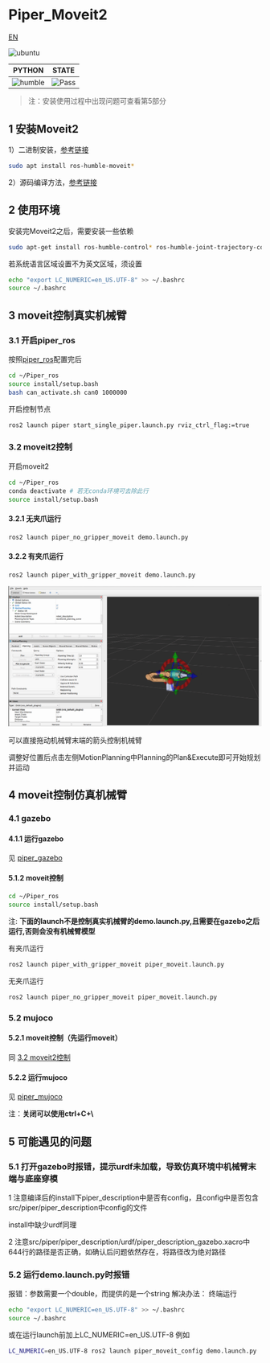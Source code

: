 # Piper_Moveit2

[EN](README(EN).md)

![ubuntu](https://img.shields.io/badge/Ubuntu-22.04-orange.svg)

|PYTHON |STATE|
|---|---|
|![humble](https://img.shields.io/badge/ros-humble-blue.svg)|![Pass](https://img.shields.io/badge/Pass-blue.svg)|

> 注：安装使用过程中出现问题可查看第5部分

## 1 安装Moveit2

1）二进制安装，[参考链接](https://moveit.ai/install-moveit2/binary/)

```bash
sudo apt install ros-humble-moveit*
```

2）源码编译方法，[参考链接](https://moveit.ai/install-moveit2/source/)

## 2 使用环境

安装完Moveit2之后，需要安装一些依赖

```bash
sudo apt-get install ros-humble-control* ros-humble-joint-trajectory-controller ros-humble-joint-state-* ros-humble-gripper-controllers ros-humble-trajectory-msgs
```

若系统语言区域设置不为英文区域，须设置

```bash
echo "export LC_NUMERIC=en_US.UTF-8" >> ~/.bashrc
source ~/.bashrc
```

## 3 moveit控制真实机械臂

### 3.1 开启piper_ros

按照[piper_ros](../../README.MD#1-安装方法)配置完后

```bash
cd ~/Piper_ros
source install/setup.bash
bash can_activate.sh can0 1000000
```

开启控制节点

```bash
ros2 launch piper start_single_piper.launch.py rviz_ctrl_flag:=true
```

### 3.2 moveit2控制

开启moveit2

```bash
cd ~/Piper_ros
conda deactivate # 若无conda环境可去除此行
source install/setup.bash
```

#### 3.2.1 无夹爪运行

```bash
ros2 launch piper_no_gripper_moveit demo.launch.py
```

#### 3.2.2 有夹爪运行

```bash
ros2 launch piper_with_gripper_moveit demo.launch.py
```

![piper_moveit](../../asserts/pictures/piper_moveit.png)

可以直接拖动机械臂末端的箭头控制机械臂

调整好位置后点击左侧MotionPlanning中Planning的Plan&Execute即可开始规划并运动

## 4 moveit控制仿真机械臂

### 4.1 gazebo

#### 4.1.1 运行gazebo

见 [piper_gazebo](../piper_sim/README.md#1-gazebo仿真)

#### 5.1.2 moveit控制

```bash
cd ~/Piper_ros
source install/setup.bash
```

注: **下面的launch不是控制真实机械臂的demo.launch.py,且需要在gazebo之后运行,否则会没有机械臂模型**

有夹爪运行

```bash
ros2 launch piper_with_gripper_moveit piper_moveit.launch.py
```

无夹爪运行

```bash
ros2 launch piper_no_gripper_moveit piper_moveit.launch.py
```

### 5.2 mujoco

#### 5.2.1 moveit控制（先运行moveit）

同 [3.2 moveit2控制](#32-moveit2控制)

#### 5.2.2 运行mujoco

见 [piper_mujoco](../piper_sim/README.md#2-mujoco仿真)

注：**关闭可以使用ctrl+C+\\**

## 5 可能遇见的问题

### 5.1 打开gazebo时报错，提示urdf未加载，导致仿真环境中机械臂末端与底座穿模

1 注意编译后的install下piper_description中是否有config，且config中是否包含src/piper/piper_description中config的文件

install中缺少urdf同理

2 注意src/piper/piper_description/urdf/piper_description_gazebo.xacro中644行的路径是否正确，如确认后问题依然存在，将路径改为绝对路径

### 5.2 运行demo.launch.py时报错

报错：参数需要一个double，而提供的是一个string
解决办法：
终端运行

```bash
echo "export LC_NUMERIC=en_US.UTF-8" >> ~/.bashrc
source ~/.bashrc
```

或在运行launch前加上LC_NUMERIC=en_US.UTF-8
例如

```bash
LC_NUMERIC=en_US.UTF-8 ros2 launch piper_moveit_config demo.launch.py
```
